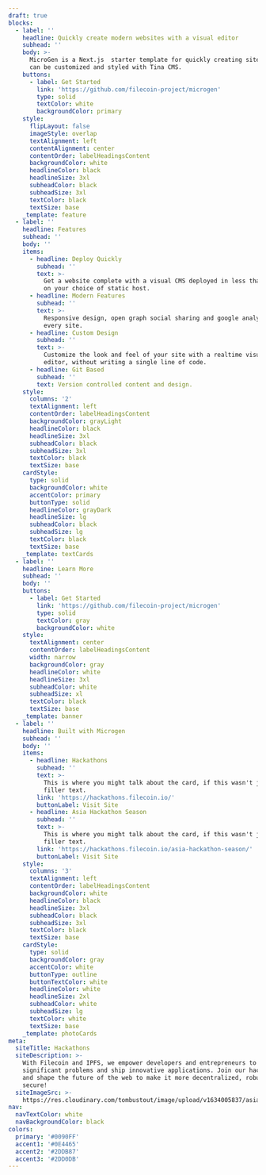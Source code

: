 ```yaml
---
draft: true
blocks:
  - label: ''
    headline: Quickly create modern websites with a visual editor
    subhead: ''
    body: >-
      MicroGen is a Next.js  starter template for quickly creating sites that
      can be customized and styled with Tina CMS.
    buttons:
      - label: Get Started
        link: 'https://github.com/filecoin-project/microgen'
        type: solid
        textColor: white
        backgroundColor: primary
    style:
      flipLayout: false
      imageStyle: overlap
      textAlignment: left
      contentAlignment: center
      contentOrder: labelHeadingsContent
      backgroundColor: white
      headlineColor: black
      headlineSize: 3xl
      subheadColor: black
      subheadSize: 3xl
      textColor: black
      textSize: base
    _template: feature
  - label: ''
    headline: Features
    subhead: ''
    body: ''
    items:
      - headline: Deploy Quickly
        subhead: ''
        text: >-
          Get a website complete with a visual CMS deployed in less than an hour
          on your choice of static host.
      - headline: Modern Features
        subhead: ''
        text: >-
          Responsive design, open graph social sharing and google analytics on
          every site.
      - headline: Custom Design
        subhead: ''
        text: >-
          Customize the look and feel of your site with a realtime visual
          editor, without writing a single line of code.
      - headline: Git Based
        subhead: ''
        text: Version controlled content and design.
    style:
      columns: '2'
      textAlignment: left
      contentOrder: labelHeadingsContent
      backgroundColor: grayLight
      headlineColor: black
      headlineSize: 3xl
      subheadColor: black
      subheadSize: 3xl
      textColor: black
      textSize: base
    cardStyle:
      type: solid
      backgroundColor: white
      accentColor: primary
      buttonType: solid
      headlineColor: grayDark
      headlineSize: lg
      subheadColor: black
      subheadSize: lg
      textColor: black
      textSize: base
    _template: textCards
  - label: ''
    headline: Learn More
    subhead: ''
    body: ''
    buttons:
      - label: Get Started
        link: 'https://github.com/filecoin-project/microgen'
        type: solid
        textColor: gray
        backgroundColor: white
    style:
      textAlignment: center
      contentOrder: labelHeadingsContent
      width: narrow
      backgroundColor: gray
      headlineColor: white
      headlineSize: 3xl
      subheadColor: white
      subheadSize: xl
      textColor: black
      textSize: base
    _template: banner
  - label: ''
    headline: Built with Microgen
    subhead: ''
    body: ''
    items:
      - headline: Hackathons
        subhead: ''
        text: >-
          This is where you might talk about the card, if this wasn't just
          filler text.
        link: 'https://hackathons.filecoin.io/'
        buttonLabel: Visit Site
      - headline: Asia Hackathon Season
        subhead: ''
        text: >-
          This is where you might talk about the card, if this wasn't just
          filler text.
        link: 'https://hackathons.filecoin.io/asia-hackathon-season/'
        buttonLabel: Visit Site
    style:
      columns: '3'
      textAlignment: left
      contentOrder: labelHeadingsContent
      backgroundColor: white
      headlineColor: black
      headlineSize: 3xl
      subheadColor: black
      subheadSize: 3xl
      textColor: black
      textSize: base
    cardStyle:
      type: solid
      backgroundColor: gray
      accentColor: white
      buttonType: outline
      buttonTextColor: white
      headlineColor: white
      headlineSize: 2xl
      subheadColor: white
      subheadSize: lg
      textColor: white
      textSize: base
    _template: photoCards
meta:
  siteTitle: Hackathons
  siteDescription: >-
    With Filecoin and IPFS, we empower developers and entrepreneurs to solve
    significant problems and ship innovative applications. Join our hackathons
    and shape the future of the web to make it more decentralized, robust, and
    secure!
  siteImageSrc: >-
    https://res.cloudinary.com/tombustout/image/upload/v1634005837/asia-hackathon-hero_isb8ak.png
nav:
  navTextColor: white
  navBackgroundColor: black
colors:
  primary: '#0090FF'
  accent1: '#0E4465'
  accent2: '#2DDB87'
  accent3: '#2DD0DB'
---
```


